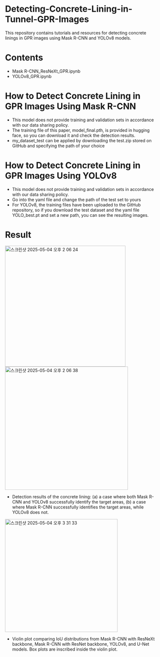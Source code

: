 # Detecting-Concrete-Lining-in-Tunnel-GPR-Images

This repository contains tutorials and resources for detecting concrete linings in GPR images using Mask R-CNN and YOLOv8 models.

# Contents

- Mask R-CNN_ResNeXt_GPR.ipynb
- YOLOv8_GPR.ipynb

# How to Detect Concrete Lining in GPR Images Using Mask R-CNN

- This model does not provide training and validation sets in accordance with our data sharing policy.
- The training file of this paper, model_final.pth, is provided in hugging face, so you can download it and check the detection results.
- my_dataset_test can be applied by downloading the test.zip stored on GitHub and specifying the path of your choice

# How to Detect Concrete Lining in GPR Images Using YOLOv8

- This model does not provide training and validation sets in accordance with our data sharing policy.
- Go into the yaml file and change the path of the test set to yours
- For YOLOv8, the training files have been uploaded to the GitHub repository, so if you download the test dataset and the yaml file YOLO_best.pt and set a new path, you can see the resulting images.

# Result
<img width="397" alt="스크린샷 2025-05-04 오후 2 06 24" src="https://github.com/user-attachments/assets/c6e7237e-40dd-4fd7-9250-794af4372602" /> 
<img width="405" alt="스크린샷 2025-05-04 오후 2 06 38" src="https://github.com/user-attachments/assets/dc675bbe-9ac2-4cc1-96ac-22638636e666" />

- Detection results of the concrete lining: (a) a
case where both Mask R-CNN and YOLOv8 successfully
identify the target areas, (b) a case where Mask R-CNN
successfully identifies the target areas, while YOLOv8 does
not.

<img width="371" alt="스크린샷 2025-05-04 오후 3 31 33" src="https://github.com/user-attachments/assets/eaff45f2-1b46-4f72-8a0a-9e7acbc8a25a" />

- Violin plot comparing IoU distributions from
Mask R-CNN with ResNeXt backbone, Mask R-CNN with
ResNet backbone, YOLOv8, and U-Net models. Box plots are
inscribed inside the violin plot.
